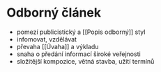 # Odborný článek
- pomezí publicistický a [[Popis odborný]] styl
- infomovat, vzdělávat
- převaha [[Úvaha]] a výkladu
- snaha o předání informací široké veřejnosti
- složitější kompozice, větná stavba, užití termínů